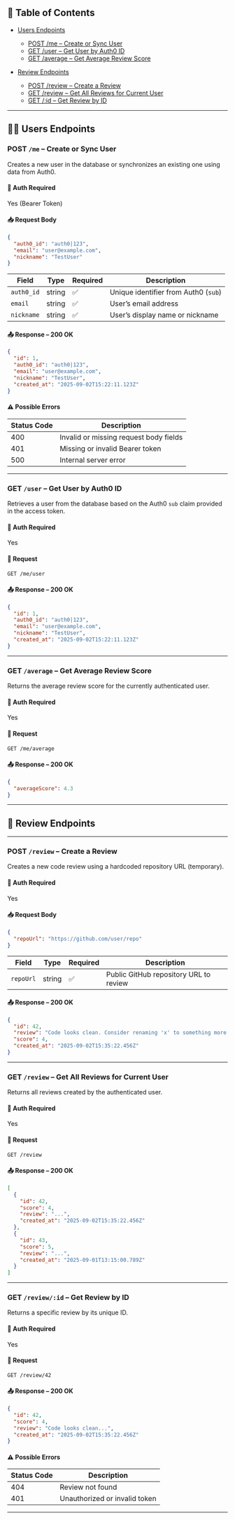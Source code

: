 ## 📑 Table of Contents

- [Users Endpoints](#users-endpoints)
  - [POST /me – Create or Sync User](#post-me--create-or-sync-user)
  - [GET /user – Get User by Auth0 ID](#get-user--get-user-by-auth0-id)
  - [GET /average – Get Average Review Score](#get-average--get-average-review-score)

- [Review Endpoints](#review-endpoints)
  - [POST /review – Create a Review](#post-review--create-a-review)
  - [GET /review – Get All Reviews for Current User](#get-review--get-all-reviews-for-current-user)
  - [GET /\:id – Get Review by ID](#get-id--get-review-by-id)

---

## 🧑‍💼 Users Endpoints

### POST `/me` – Create or Sync User

Creates a new user in the database or synchronizes an existing one using data from Auth0.

#### 🔐 Auth Required

Yes (Bearer Token)

#### 📥 Request Body

```json
{
  "auth0_id": "auth0|123",
  "email": "user@example.com",
  "nickname": "TestUser"
}
```

| Field      | Type   | Required | Description                          |
| ---------- | ------ | -------- | ------------------------------------ |
| `auth0_id` | string | ✅       | Unique identifier from Auth0 (`sub`) |
| `email`    | string | ✅       | User’s email address                 |
| `nickname` | string | ✅       | User’s display name or nickname      |

#### 📤 Response – 200 OK

```json
{
  "id": 1,
  "auth0_id": "auth0|123",
  "email": "user@example.com",
  "nickname": "TestUser",
  "created_at": "2025-09-02T15:22:11.123Z"
}
```

#### ⚠️ Possible Errors

| Status Code | Description                            |
| ----------- | -------------------------------------- |
| 400         | Invalid or missing request body fields |
| 401         | Missing or invalid Bearer token        |
| 500         | Internal server error                  |

---

### GET `/user` – Get User by Auth0 ID

Retrieves a user from the database based on the Auth0 `sub` claim provided in the access token.

#### 🔐 Auth Required

Yes

#### 🧾 Request

```http
GET /me/user
```

#### 📤 Response – 200 OK

```json
{
  "id": 1,
  "auth0_id": "auth0|123",
  "email": "user@example.com",
  "nickname": "TestUser",
  "created_at": "2025-09-02T15:22:11.123Z"
}
```

---

### GET `/average` – Get Average Review Score

Returns the average review score for the currently authenticated user.

#### 🔐 Auth Required

Yes

#### 🧾 Request

```http
GET /me/average
```

#### 📤 Response – 200 OK

```json
{
  "averageScore": 4.3
}
```

---

## 📝 Review Endpoints

---

### POST `/review` – Create a Review

Creates a new code review using a hardcoded repository URL (temporary).

#### 🔐 Auth Required

Yes

#### 📥 Request Body

```json
{
  "repoUrl": "https://github.com/user/repo"
}
```

| Field     | Type   | Required | Description                            |
| --------- | ------ | -------- | -------------------------------------- |
| `repoUrl` | string | ✅       | Public GitHub repository URL to review |

#### 📤 Response – 200 OK

```json
{
  "id": 42,
  "review": "Code looks clean. Consider renaming 'x' to something more descriptive.",
  "score": 4,
  "created_at": "2025-09-02T15:35:22.456Z"
}
```

---

### GET `/review` – Get All Reviews for Current User

Returns all reviews created by the authenticated user.

#### 🔐 Auth Required

Yes

#### 🧾 Request

```http
GET /review
```

#### 📤 Response – 200 OK

```json
[
  {
    "id": 42,
    "score": 4,
    "review": "...",
    "created_at": "2025-09-02T15:35:22.456Z"
  },
  {
    "id": 43,
    "score": 5,
    "review": "...",
    "created_at": "2025-09-01T13:15:00.789Z"
  }
]
```

---

### GET `/review/:id` – Get Review by ID

Returns a specific review by its unique ID.

#### 🔐 Auth Required

Yes

#### 🧾 Request

```http
GET /review/42
```

#### 📤 Response – 200 OK

```json
{
  "id": 42,
  "score": 4,
  "review": "Code looks clean...",
  "created_at": "2025-09-02T15:35:22.456Z"
}
```

#### ⚠️ Possible Errors

| Status Code | Description                   |
| ----------- | ----------------------------- |
| 404         | Review not found              |
| 401         | Unauthorized or invalid token |

---
